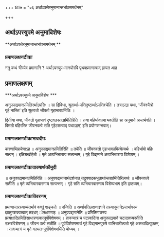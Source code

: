 +++
title = "०६ अर्थाऽपत्तेरनुमानान्तर्भावसमर्थनम्"

+++


## अर्थाऽपत्त्युपमे अनुमाविशेषः

**अर्थाऽपत्तेरनुमानान्तर्भावसमर्थनम् **

### **प्रमाणलक्षणटीका**

ननु कथं त्रीण्येव प्रमाणानि ? अर्थाऽपत्त्युप-मानयोरपि पृथक्प्रमाणत्वाद् इत्यत आह

## प्रमाणलक्षणम्

***अर्थाऽपत्त्युपमे अनुमाविशेषः ***

अनुपपद्यमानप्रमितिरर्थाऽपत्तिः । सा द्विविधा, श्रुतार्था-पत्तिदृष्टार्थाऽपत्तिश्चेति । तत्राऽद्या यथा, ‘जीवंश्चैत्रो गृहे नास्ति’ इति श्रुतवतो जीवतो गृहाभावप्रमितिः ।

द्वितीया यथा, जीवतो गृहाभावं दृष्टवतस्तत्प्रमितिरिति । तया बहिर्भावप्रमा भवतीति सा अनुमाने अन्तर्भवति । विमतो बहिरस्ति जीवनवत्वे सति गृहेऽसत्वाद् यथाऽहम्’ इति प्रयोगसम्भवात्।

### **प्रमाणलक्षणटीकाभावदीपः**

करणाभिप्रायेणाऽह ॥ अनुपपद्यमानप्रमितिरिति ॥ तयेति ॥ जीवनवतो गृहाभावप्रमित्येत्यर्थः । वहिर्भावो बहिः सत्वम् । इतिशब्दोहेतौ । मृते अव्यभिचाराय सत्यन्तम् । गृहे विद्यमाने अव्यभिचाराय विशेष्यम् ।

### **प्रमाणलक्षणटीकावाक्यार्थकौमुदी**

॥ अनुपपद्यमानप्रमितिरिति ॥ अनुपपद्यमानार्थदर्शनात् तदुपपादकभूतार्थान्तरप्रमितिरित्यर्थः ॥ जीवनवत्वे सतीति ॥ मृते व्यभिचारवारणाय सत्यन्तम् । गृहे सति व्यभिचारवारणाय विशेष्यभाग इति द्रष्टव्यम्।

### **प्रमाणलक्षणटीकाविवरणम्**

प्रमाणान्तरस्याप्यंतर्भावं वक्तुं शङ्कते ॥ नन्विति ॥ अर्थापत्तिलक्षणाज्ञाने तस्यानुमानेऽन्तर्भावस्य ज्ञातुमशक्यत्वात् तदथर् ंलक्षणमाह ॥ अनुपपद्यमानेति ॥ प्रमितिमात्रस्य प्रत्यक्षादिप्रमितिसाधारणत्वात्पूर्वविशेषणम् । तावन्मात्रं च पटत्वादिना अनुपपद्यमाने घटादावप्यस्तीति उत्तरविशेषणम् ॥ जीवन वत्वे सतीति ॥ पूर्वविशेषणमात्रं गृहे विद्यमानपुरुषे व्यभिचारीत्यतो गृहे असत्वदित्युक्तम् । तावन्मात्रं च मृते गतमतः पूर्वविशेषणमिति बोध्यम् ।

